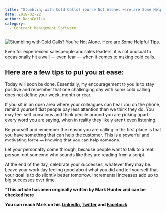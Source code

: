 ```yaml
---
title: "Stumbling with Cold Calls? You’re Not Alone. Here are Some Helpful Tips."
date: 2018-02-22
author: DocuCollab
category:
  - Contract Management Software
---
```


![Stumbling with Cold Calls? You’re Not Alone. Here are Some Helpful Tips.](/img/blog/dodocu.jpg)

Even for experienced salespeople and sales leaders, it is not unusual to occasionally hit a wall — even fear — when it comes to making cold calls.

## Here are a few tips to put you at ease:

Today will soon be done. Essentially, my encouragement to you is to stay positive and remember that one challenging day with some cold calling does not define your week, month or year.

If you sit in an open area where your colleagues can hear you on the phone, remind yourself that people pay less attention than we think they do. You may feel self conscious and think people around you are picking apart every word you are saying, when in reality they likely aren’t even listening.

Be yourself and remember the reason you are calling in the first place is that you have something that can help the customer. This is a powerful and motivating force — knowing that you can help someone.

Let your personality come through, because people want to talk to a real person, not someone who sounds like they are reading from a script.

At the end of the day, celebrate your successes, whatever they may be. Leave your work day feeling good about what you did and tell yourself that your goal is to do slightly better tomorrow. Incremental increases add up to big successes over time.

 

***This article has been originally written by Mark Hunter and can be checked [here](https://thesaleshunter.com/stumbling-with-cold-calls-youre-not-alone-here-are-some-helpful-tips/)**

**You can reach Mark on his [LinkedIn](https://www.linkedin.com/in/markhunter), [Twitter](https://twitter.com/thesaleshunter) and [Facebook](https://www.facebook.com/TheSalesHunter/)**
